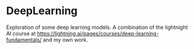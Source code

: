 # DeepLearning
Exploration of some deep learning models.  A combination of the lightnight AI course at https://lightning.ai/pages/courses/deep-learning-fundamentals/ and my own work. 

